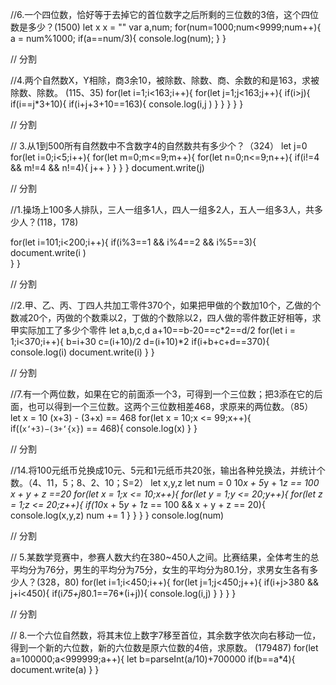 //6.一个四位数，恰好等于去掉它的首位数字之后所剩的三位数的3倍，这个四位数是多少？(1500)
let x
x = ""
var a,num;
for(num=1000;num<9999;num++){
	a = num%1000;
	if(a==num/3){
	console.log(num);
	}
}

// 分割

//4.两个自然数X，Y相除，商3余10，被除数、除数、商、余数的和是163，求被除数、除数。 (115、35)
for(let i=1;i<163;i++){
for(let j=1;j<163;j++){
    if(i>j){
        if(i==j*3+10){
            if(i+j+3+10==163){
            console.log(i,j )
            }
        }
     }
}
}

// 分割

// 3.从1到500所有⾃然数中不含数字4的⾃然数共有多少个？（324）
let j=0
for(let i=0;i<5;i++){
    for(let m=0;m<=9;m++){
        for(let n=0;n<=9;n++){
            if(i!=4 && m!=4 && n!=4){
            j++
            }
        }
    }
}
document.write(j)

// 分割

//1.操场上100多⼈排队，三⼈⼀组多1⼈，四⼈⼀组多2⼈，五⼈⼀组多3⼈，共多少⼈？(118，178)

for(let i=101;i<200;i++){
    if(i%3==1 && i%4==2 && i%5==3){
        document.write(i )   
    }
}

// 分割

//2.甲、乙、丙、丁四人共加工零件370个，如果把甲做的个数加10个，乙做的个数减20个，丙做的个数乘以2，丁做的个数除以2，四人做的零件数正好相等，求甲实际加工了多少个零件
let a,b,c,d
a+10==b-20==c*2==d/2
for(let i = 1;i<370;i++){
b=i+30
c=(i+10)/2
d=(i+10)*2
    if(i+b+c+d==370){
    console.log(i)
    document.write(i)
    }
}

// 分割

//7.有一个两位数，如果在它的前面添一个3，可得到一个三位数；把3添在它的后面，也可以得到一个三位数。这两个三位数相差468，求原来的两位数。（85）
let x = 10
(x+3) - (3+x) == 468
for(let x = 10;x <= 99;x++){
    if((`x‘+3)−(3+‘{x}`) == 468){
    console.log(x)
    }
}

// 分割

//14.将100元纸币兑换成10元、5元和1元纸币共20张，输出各种兑换法，并统计个数。（4、11，5；8、2、10；S=2）
let x,y,z
let num = 0
10*x + 5*y + 1*z == 100
x + y + z ==20
for(let x = 1;x <= 10;x++){
for(let y = 1;y <= 20;y++){
for(let z = 1;z <= 20;z++){
    if(10*x + 5*y + 1*z == 100 && x + y + z == 20){
    console.log(x,y,z)
    num += 1
    }
}
}
}
console.log(num)

// 分割

// 5.某数学竞赛中，参赛⼈数⼤约在380~450⼈之间。⽐赛结果，全体考⽣的总平均分为76分，男⽣的平均分为75分，⼥⽣的平均分为80.1分，求男⼥⽣各有多少⼈？(328，80)
for(let i=1;i<450;i++){
for(let j=1;j<450;j++){
    if(i+j>380 && j+i<450){
    if(i*75+j*80.1==76*(i+j)){
    console.log(i,j)
    }
    }
}
}

// 分割

// 8.⼀个六位⾃然数，将其末位上数字7移⾄⾸位，其余数字依次向右移动⼀位，得到⼀个新的六位数，新的六位数是原六位数的4倍，求原数。 (179487)
for(let a=100000;a<999999;a++){
let b=parseInt(a/10)+700000
if(b==a*4){
document.write(a)
    }
}

